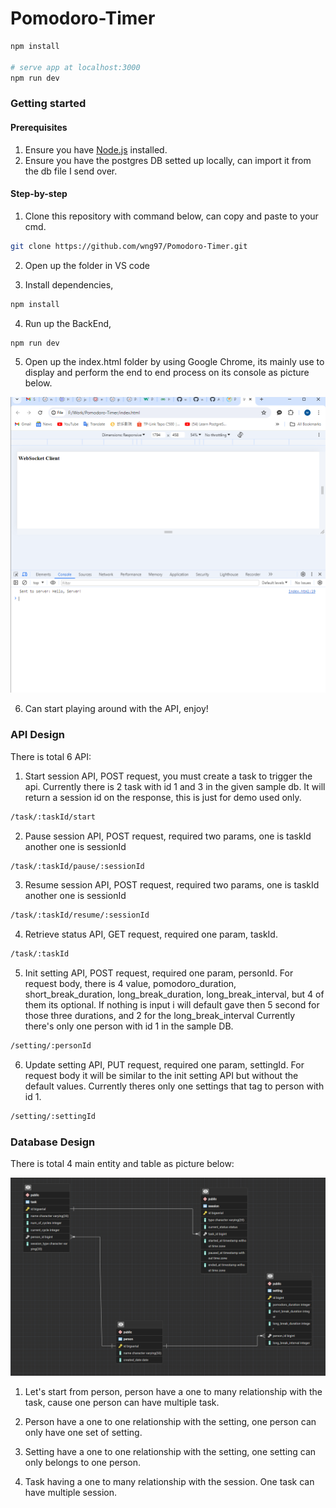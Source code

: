# Pomodoro-Timer

```bash
npm install

# serve app at localhost:3000
npm run dev
```

### Getting started

#### Prerequisites

1. Ensure you have [Node.js](https://nodejs.org/en/) installed.
2. Ensure you have the postgres DB setted up locally, can import it from the db file I send over.

#### Step-by-step

1. Clone this repository with command below, can copy and paste to your cmd.

```bash
git clone https://github.com/wng97/Pomodoro-Timer.git
```

2. Open up the folder in VS code

3. Install dependencies,

```bash
npm install
```

4. Run up the BackEnd,

```bash
npm run dev
```

5. Open up the index.html folder by using Google Chrome, its mainly use to display and perform the end to end process on its console as picture below.
<p align="center">
  <img src="./html_ss.png">
</p>

6. Can start playing around with the API, enjoy!

### API Design

There is total 6 API:

1. Start session API, POST request, you must create a task to trigger the api. Currently there is 2 task with id 1 and 3 in the given sample db. It will return a session id on the response, this is just for demo used only.

```bash
/task/:taskId/start
```

2. Pause session API, POST request, required two params, one is taskId another one is sessionId

```bash
/task/:taskId/pause/:sessionId
```

3. Resume session API, POST request, required two params, one is taskId another one is sessionId

```bash
/task/:taskId/resume/:sessionId
```

4. Retrieve status API, GET request, required one param, taskId.

```bash
/task/:taskId
```

5. Init setting API, POST request, required one param, personId. For request body, there is 4 value, pomodoro_duration, short_break_duration, long_break_duration, long_break_interval, but 4 of them its optional. If nothing is input i will default gave then 5 second for those three durations, and 2 for the long_break_interval Currently there's only one person with id 1 in the sample DB.

```bash
/setting/:personId
```

6. Update setting API, PUT request, required one param, settingId. For request body it will be similar to the init setting API but without the default values. Currently theres only one settings that tag to person with id 1.

```bash
/setting/:settingId
```

### Database Design

There is total 4 main entity and table as picture below:

<p align="center">
  <img src="./ERD_ss.png">
</p>

1. Let's start from person, person have a one to many relationship with the task, cause one person can have multiple task.

2. Person have a one to one relationship with the setting, one person can only have one set of setting.

3. Setting have a one to one relationship with the setting, one setting can only belongs to one person.

4. Task having a one to many relationship with the session. One task can have multiple session.
